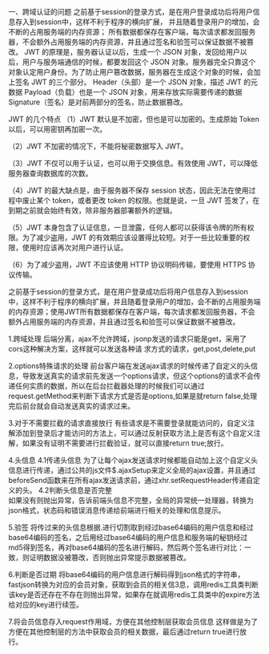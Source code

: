 一、跨域认证的问题
之前基于session的登录方式，是在用户登录成功后将用户信息存入到session中，这样不利于程序的横向扩展，	并且随着登录用户的增加，会不断的占用服务端的内存资源；
所有数据都保存在客户端，每次请求都发回服务器，不会额外占用服务端的内存资源，并且通过签名和验签可以保证数据不被篡改。
JWT 的原理是，服务器认证以后，生成一个 JSON 对象，发回给用户以后，用户与服务端通信的时候，都要发回这个 JSON 对象。服务器完全只靠这个对象认定用户身份。为了防止用户篡改数据，服务器在生成这个对象的时候，会加上签名
JWT 的三个部分。
Header（头部）是一个 JSON 对象，描述 JWT 的元数据
Payload（负载）也是一个 JSON 对象，用来存放实际需要传递的数据
Signature（签名）是对前两部分的签名，防止数据篡改。

JWT 的几个特点
（1）JWT 默认是不加密，但也是可以加密的。生成原始 Token 以后，可以用密钥再加密一次。

（2）JWT 不加密的情况下，不能将秘密数据写入 JWT。

（3）JWT 不仅可以用于认证，也可以用于交换信息。有效使用 JWT，可以降低服务器查询数据库的次数。

（4）JWT 的最大缺点是，由于服务器不保存 session 状态，因此无法在使用过程中废止某个 token，或者更改 token 的权限。也就是说，一旦 JWT 签发了，在到期之前就会始终有效，除非服务器部署额外的逻辑。

（5）JWT 本身包含了认证信息，一旦泄露，任何人都可以获得该令牌的所有权限。为了减少盗用，JWT 的有效期应该设置得比较短。对于一些比较重要的权限，使用时应该再次对用户进行认证。

（6）为了减少盗用，JWT 不应该使用 HTTP 协议明码传输，要使用 HTTPS 协议传输。



之前基于session的登录方式，是在用户登录成功后将用户信息存入到session中，这样不利于程序的横向扩展，并且随着登录用户的增加，会不断的占用服务端的内存资源；使用JWT所有数据都保存在客户端，每次请求都发回服务器，不会额外占用服务端的内存资源，并且通过签名和验签可以保证数据不被篡改。

1.跨域处理 
    后端分离，ajax不允许跨域，jsonp发送的请求只能是get，采用了cors这种解决方案，这样就可以发送各种请
求方式的请求，get,post,delete,put

2.options特殊请求的处理 
    前台客户端在发送ajax请求的时候传递了自定义的头信息，导致发送真实的请求前先发送一个options请求，但这个options的请求不会传递任何实质的数据，所以在后台拦截器处理的时候我们可以通过request.getMethod来判断下请求方式是否是options,如果是就return false,处理完后前台就会自动发送真实的请求过来。

3.对于不需要拦截的请求直接放行 
    有些请求是不需要登录就能访问的，自定义注解添加到登录后才能访问的方法上，可以通过反射获取方法上是否有这个自定义注解，如果没有证明不需要进行拦截验证，就可以直接return true;放行。

4.头信息
    4.1传递头信息
     为了让每个ajax发送请求时候都能自动加上这个自定义头信息进行传递，通过公共的js文件$.ajaxSetup来定义全局的ajax设置，并且通过beforeSend函数来在所有ajax发送请求前，通过xhr.setRequestHeader传递自定义的头。
    4.2判断头信息是否完整     
如果没有则抛出异常，告诉前端头信息不完整，全局的异常统一处理器，转换为json格式，状态码和错误消息传递给前端进行相关的处理和信息提示。

5.验签
    将传过来的头信息根据.进行切割取到经过base64编码的用户信息和经过base64编码的签名，之后用经过base64编码的用户信息和服务端的秘钥经过md5得到签名，再对base64编码的签名进行解码，然后两个签名进行对比：一致，则证明数据没被篡改，否则抛出异常提示数据被篡改。

6.判断是否过期 
    将base64编码的用户信息进行解码得到json格式的字符串，fastjson转换为对应的会员对象，获取到会员的相关信3息，调用redis工具类判断该key是否还存在不存在则抛出异常，如果存在就调用redis工具类中的expire方法给对应的key进行续签。

7.将会员信息存入request作用域，方便在其他控制层获取会员信息
  这样做是为了方便在其他控制层的方法中获取会员的相关数据，最后通过return true进行放行。
